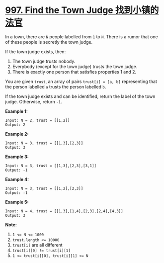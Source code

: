 # [997. Find the Town Judge 找到小镇的法官](https://leetcode.com/problems/find-the-town-judge/)

In a town, there are `N` people labelled from `1` to `N`.  There is a rumor that one of these people is secretly the town judge.

If the town judge exists, then:

1. The town judge trusts nobody.
2. Everybody (except for the town judge) trusts the town judge.
3. There is exactly one person that satisfies properties 1 and 2.

You are given `trust`, an array of pairs `trust[i] = [a, b]` representing that the person labelled `a` trusts the person labelled `b`.

If the town judge exists and can be identified, return the label of the town judge.  Otherwise, return `-1`.

 

**Example 1:**

```
Input: N = 2, trust = [[1,2]]
Output: 2
```

**Example 2:**

```
Input: N = 3, trust = [[1,3],[2,3]]
Output: 3
```

**Example 3:**

```
Input: N = 3, trust = [[1,3],[2,3],[3,1]]
Output: -1
```

**Example 4:**

```
Input: N = 3, trust = [[1,2],[2,3]]
Output: -1
```

**Example 5:**

```
Input: N = 4, trust = [[1,3],[1,4],[2,3],[2,4],[4,3]]
Output: 3
```

 

**Note:**

1. `1 <= N <= 1000`
2. `trust.length <= 10000`
3. `trust[i]` are all different
4. `trust[i][0] != trust[i][1]`
5. `1 <= trust[i][0], trust[i][1] <= N`